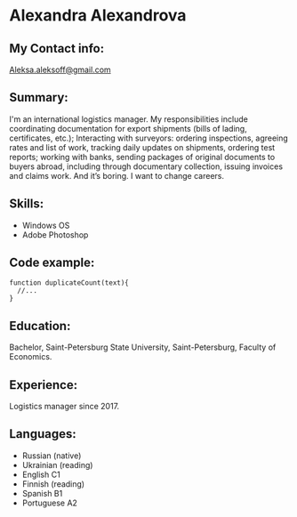 # Alexandra Alexandrova
## My Contact info:
Aleksa.aleksoff@gmail.com
## Summary:
I'm an international logistics manager. My responsibilities include coordinating documentation for export shipments (bills of lading, certificates, etc.); Interacting with surveyors: ordering inspections, agreeing rates and list of work, tracking daily updates on shipments, ordering test reports; working with banks, sending packages of original documents to buyers abroad, including through documentary collection, issuing invoices and claims work. And it’s boring. I want to change careers.
## Skills:
* Windows OS
* Adobe Photoshop
## Code example:
``` 
function duplicateCount(text){
  //...
} 
```
## Education:
Bachelor, Saint-Petersburg State University, Saint-Petersburg, Faculty of Economics.
## Experience:
Logistics manager since 2017.
## Languages:
* Russian (native)
* Ukrainian (reading)
* English C1
* Finnish (reading)
* Spanish B1
* Portuguese A2


